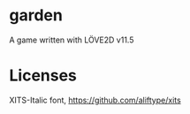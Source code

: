 # garden
A game written with LÖVE2D v11.5

# Licenses
XITS-Italic font, https://github.com/aliftype/xits
